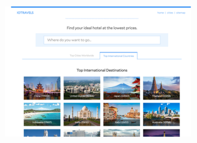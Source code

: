 ![alt text](https://github.com/nawikart/README_IMAGES/blob/master/nodejs-hotel-finder/nodejs-hotel-finder.png)
